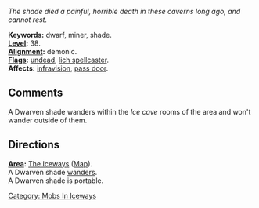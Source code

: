 *The shade died a painful, horrible death in these caverns long ago, and
cannot rest.*

**Keywords:** dwarf, miner, shade.  
**[Level](Level.md "wikilink"):** 38.  
**[Alignment](Alignment.md "wikilink"):** demonic.  
**[Flags](:Category:_Mob_Types.md "wikilink"):**
[undead](Undead_Mobs.md "wikilink"), [lich
spellcaster](Spellcasting_Mobs.md "wikilink").  
**Affects:** [infravision](Infravision.md "wikilink"), [pass
door](Pass_Door.md "wikilink").  

## Comments

A Dwarven shade wanders within the *Ice cave* rooms of the area and
won't wander outside of them.

## Directions

**[Area](:Category:_Areas.md "wikilink"):** [The
Iceways](:Category:_Iceways.md "wikilink")
([Map](Iceways_Map.md "wikilink")).  
A Dwarven shade [wanders](Wandering_Mobs.md "wikilink").  
A Dwarven shade is portable.  

[Category: Mobs In Iceways](Category:_Mobs_In_Iceways "wikilink")
